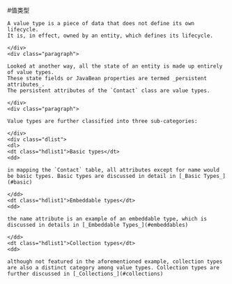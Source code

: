 #值类型

    A value type is a piece of data that does not define its own lifecycle.
    It is, in effect, owned by an entity, which defines its lifecycle.

    </div>
    <div class="paragraph">

    Looked at another way, all the state of an entity is made up entirely of value types.
    These state fields or JavaBean properties are termed _persistent attributes_.
    The persistent attributes of the `Contact` class are value types.

    </div>
    <div class="paragraph">

    Value types are further classified into three sub-categories:

    </div>
    <div class="dlist">
    <dl>
    <dt class="hdlist1">Basic types</dt>
    <dd>

    in mapping the `Contact` table, all attributes except for name would be basic types. Basic types are discussed in detail in [_Basic Types_](#basic)

    </dd>
    <dt class="hdlist1">Embeddable types</dt>
    <dd>

    the name attribute is an example of an embeddable type, which is discussed in details in [_Embeddable Types_](#embeddables)

    </dd>
    <dt class="hdlist1">Collection types</dt>
    <dd>

    although not featured in the aforementioned example, collection types are also a distinct category among value types. Collection types are further discussed in [_Collections_](#collections)

